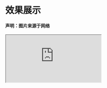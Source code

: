<h1>效果展示</h1>
<h4>声明：图片来源于网络</h4>

<iframe src="https://github.com/fruitdish/FD-webComponent/blob/master/js-plugin/fd-carousel/index.html"></iframe>

